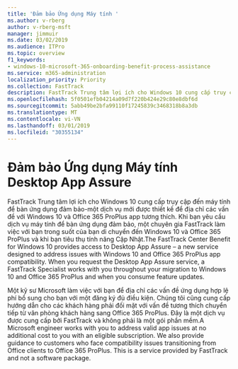 ```yaml
---
title: 'Đảm bảo Ứng dụng Máy tính '
ms.author: v-rberg
author: v-rberg-msft
manager: jimmuir
ms.date: 03/02/2019
ms.audience: ITPro
ms.topic: overview
f1_keywords:
- windows-10-microsoft-365-onboarding-benefit-process-assistance
ms.service: m365-administration
localization_priority: Priority
ms.collection: FastTrack
description: FastTrack Trung tâm lợi ích cho Windows 10 cung cấp truy cập đến máy tính để bàn ứng dụng đảm bảo-một dịch vụ được thiết kế để địa chỉ các vấn đề với Windows 10 và Office 365 ProPlus tương thích ứng dụng.
ms.openlocfilehash: 5f0501efb04214a09d7f220b424e29c80e8dbf6d
ms.sourcegitcommit: 5abb49be2bfa99110f17245839c3468318b8a3db
ms.translationtype: MT
ms.contentlocale: vi-VN
ms.lasthandoff: 03/01/2019
ms.locfileid: "30355134"
---
```

# <a name="desktop-app-assure"></a><span data-ttu-id="816ba-103">Đảm bảo Ứng dụng Máy tính </span><span class="sxs-lookup"><span data-stu-id="816ba-103">Desktop App Assure</span></span>

<span data-ttu-id="816ba-p101">FastTrack Trung tâm lợi ích cho Windows 10 cung cấp truy cập đến máy tính để bàn ứng dụng đảm bảo-một dịch vụ mới được thiết kế để địa chỉ các vấn đề với Windows 10 và Office 365 ProPlus app tương thích. Khi bạn yêu cầu dịch vụ máy tính để bàn ứng dụng đảm bảo, một chuyên gia FastTrack làm việc với bạn trong suốt của bạn di chuyển đến Windows 10 và Office 365 ProPlus và khi bạn tiêu thụ tính năng Cập Nhật.</span><span class="sxs-lookup"><span data-stu-id="816ba-p101">The FastTrack Center Benefit for Windows 10 provides access to Desktop App Assure – a new service designed to address issues with Windows 10 and Office 365 ProPlus app compatibility. When you request the Desktop App Assure service, a FastTrack Specialist works with you throughout your migration to Windows 10 and Office 365 ProPlus and when you consume feature updates.</span></span> 

<span data-ttu-id="816ba-p102">Một kỹ sư Microsoft làm việc với bạn để địa chỉ các vấn đề ứng dụng hợp lệ phí bổ sung cho bạn với một đăng ký đủ điều kiện. Chúng tôi cũng cung cấp hướng dẫn cho các khách hàng phải đối mặt với vấn đề tương thích chuyển tiếp từ văn phòng khách hàng sang Office 365 ProPlus. Đây là một dịch vụ được cung cấp bởi FastTrack và không phải là một gói phần mềm.</span><span class="sxs-lookup"><span data-stu-id="816ba-p102">A Microsoft engineer works with you to address valid app issues at no additional cost to you with an eligible subscription. We also provide guidance to customers who face compatibility issues transitioning from Office clients to Office 365 ProPlus. This is a service provided by FastTrack and not a software package.</span></span>

  

    

 
